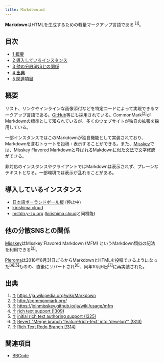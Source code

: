 ```yaml
---
title: Markdown.md
---
```

<div>

**Markdown**はHTMLを生成するための軽量マークアップ言語である <sup>[\[1\]](#cite_note-1)</sup>。

<div>

<div lang="ja" dir="ltr">

## 目次

</div>

-   [1 概要](#.E6.A6.82.E8.A6.81)
-   [2 導入しているインスタンス](#.E5.B0.8E.E5.85.A5.E3.81.97.E3.81.A6.E3.81.84.E3.82.8B.E3.82.A4.E3.83.B3.E3.82.B9.E3.82.BF.E3.83.B3.E3.82.B9)
-   [3 他の分散SNSとの関係](#.E4.BB.96.E3.81.AE.E5.88.86.E6.95.A3SNS.E3.81.A8.E3.81.AE.E9.96.A2.E4.BF.82)
-   [4 出典](#.E5.87.BA.E5.85.B8)
-   [5 関連項目](#.E9.96.A2.E9.80.A3.E9.A0.85.E7.9B.AE)

</div>

## 概要

リスト、リンクやインラインな画像添付などを特定コードによって実現できるマークアップ言語である。[GitHub](/GitHub "GitHub")等にも採用されている。CommonMark<sup>[\[2\]](#cite_note-2)</sup>がMarkdownの標準として知られているが、多くのウェブサイトが独自の拡張を採用している。

一部インスタンスではこのMarkdownが独自機能として実装されており、Markdownを含むトゥートを投稿・表示することができる。また、[Misskey](/Misskey "Misskey")では、Misskey Flavored Markdownと呼ばれるMakdownに似た文法で文字修飾ができる。

非対応のインスタンスやクライアントではMarkdownは表示されず、プレーンなテキストとなる。一部環境では表示が乱れることがある。

## 導入しているインスタンス

-   [日本語ポーランドボール板](/%E6%97%A5%E6%9C%AC%E8%AA%9E%E3%83%9D%E3%83%BC%E3%83%A9%E3%83%B3%E3%83%89%E3%83%9C%E3%83%BC%E3%83%AB%E6%9D%BF "日本語ポーランドボール板") (停止中)
-   [kirishima.cloud](/Kirishima.cloud "Kirishima.cloud")
-   [mstdn.y-zu.org](/Mstdn.y-zu.org "Mstdn.y-zu.org") ([kirishima.cloud](/Kirishima.cloud "Kirishima.cloud")と同機能)

## 他の分散SNSとの関係

[Misskey](/Misskey "Misskey")はMisskey Flavored Markdown (MFM) というMarkdown類似の記法を利用できる<sup>[\[3\]](#cite_note-3)</sup>。

[Pleroma](/Pleroma "Pleroma")は2018年8月31日ごろからMarkdownとHTMLを投稿できるようになった<sup>[\[4\]](#cite_note-4)[\[5\]](#cite_note-5)</sup>ものの、直後にリバートされ<sup>[\[6\]](#cite_note-6)</sup>、同年10月6日<sup>[\[7\]](#cite_note-7)</sup>に再実装された。

## 出典

<div>

1.  [↑](#cite_ref-1) <a href="https://ja.wikipedia.org/wiki/Markdown" rel="nofollow">https://ja.wikipedia.org/wiki/Markdown</a>
2.  [↑](#cite_ref-2) <a href="http://commonmark.org/" rel="nofollow">http://commonmark.org/</a>
3.  [↑](#cite_ref-3) <a href="https://joinmisskey.github.io/ja/wiki/usage/mfm" rel="nofollow">https://joinmisskey.github.io/ja/wiki/usage/mfm</a>
4.  [↑](#cite_ref-4) <a href="https://git.pleroma.social/pleroma/pleroma/merge_requests/309" rel="nofollow">rich text support (!309)</a>
5.  [↑](#cite_ref-5) <a href="https://git.pleroma.social/pleroma/pleroma-fe/merge_requests/325" rel="nofollow">initial rich text authoring support (!325)</a>
6.  [↑](#cite_ref-6) <a href="https://git.pleroma.social/pleroma/pleroma/merge_requests/313" rel="nofollow">Revert "Merge branch 'feature/rich-text' into 'develop'" (!313)</a>
7.  [↑](#cite_ref-7) <a href="https://git.pleroma.social/pleroma/pleroma/merge_requests/314" rel="nofollow">Rich Text Redo Branch (!314)</a>

</div>

## 関連項目

-   [BBCode](/BBcode "BBcode")

</div>
